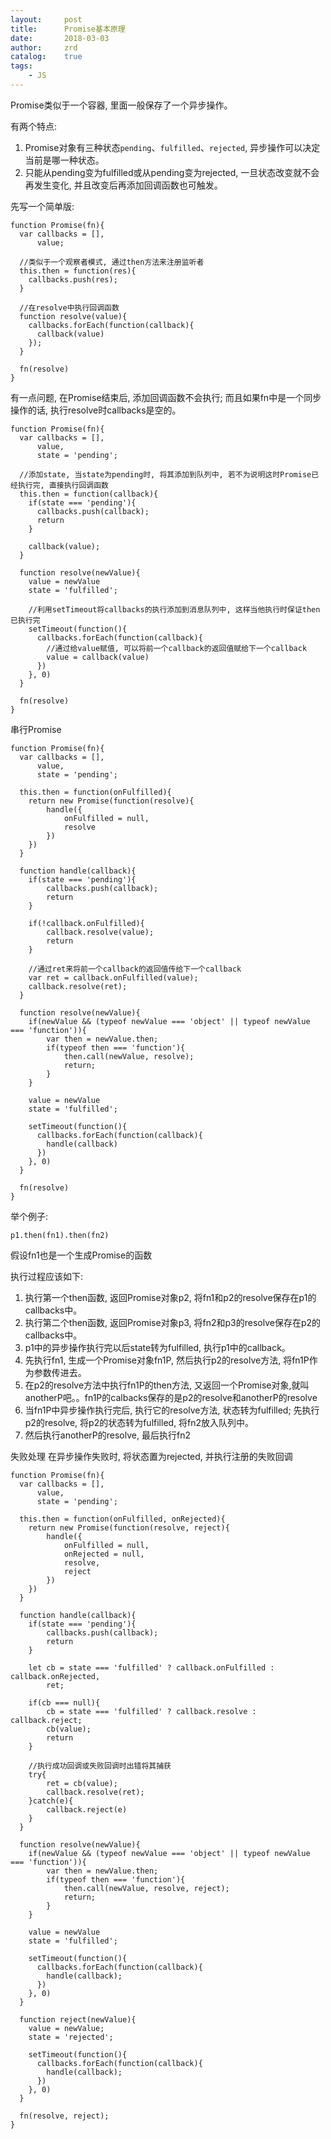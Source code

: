 ```yaml
---
layout:     post
title:      Promise基本原理
date:       2018-03-03
author:     zrd
catalog:    true
tags:
    - JS
---
```


Promise类似于一个容器, 里面一般保存了一个异步操作。

有两个特点:
1. Promise对象有三种状态`pending`、`fulfilled`、`rejected`, 异步操作可以决定当前是哪一种状态。
2. 只能从pending变为fulfilled或从pending变为rejected, 一旦状态改变就不会再发生变化, 并且改变后再添加回调函数也可触发。

先写一个简单版:
```
function Promise(fn){
  var callbacks = [],
      value;
  
  //类似于一个观察者模式, 通过then方法来注册监听者
  this.then = function(res){
    callbacks.push(res);
  }
  
  //在resolve中执行回调函数
  function resolve(value){
    callbacks.forEach(function(callback){
      callback(value)
    });
  }
  
  fn(resolve)
}
```

有一点问题, 在Promise结束后, 添加回调函数不会执行; 而且如果fn中是一个同步操作的话, 执行resolve时callbacks是空的。
```
function Promise(fn){
  var callbacks = [],
      value,
      state = 'pending';
  
  //添加state, 当state为pending时, 将其添加到队列中, 若不为说明这时Promise已经执行完, 直接执行回调函数
  this.then = function(callback){
    if(state === 'pending'){
      callbacks.push(callback);
      return
    }
    
    callback(value);
  }
  
  function resolve(newValue){
    value = newValue
    state = 'fulfilled';
    
    //利用setTimeout将callbacks的执行添加到消息队列中, 这样当他执行时保证then已执行完
    setTimeout(function(){
      callbacks.forEach(function(callback){
        //通过给value赋值, 可以将前一个callback的返回值赋给下一个callback
        value = callback(value)
      })
    }, 0)
  }
  
  fn(resolve)
}
```

串行Promise
```
function Promise(fn){
  var callbacks = [],
      value,
      state = 'pending';
  
  this.then = function(onFulfilled){
    return new Promise(function(resolve){
        handle({
            onFulfilled = null,
            resolve
        })
    })
  }
  
  function handle(callback){
    if(state === 'pending'){
        callbacks.push(callback);
        return 
    }
    
    if(!callback.onFulfilled){
        callback.resolve(value);
        return
    }
    
    //通过ret来将前一个callback的返回值传给下一个callback
    var ret = callback.onFulfilled(value);
    callback.resolve(ret);
  }
  
  function resolve(newValue){
    if(newValue && (typeof newValue === 'object' || typeof newValue === 'function')){
        var then = newValue.then;
        if(typeof then === 'function'){
            then.call(newValue, resolve);
            return;
        }
    }
    
    value = newValue
    state = 'fulfilled';
    
    setTimeout(function(){
      callbacks.forEach(function(callback){
        handle(callback)
      })
    }, 0)
  }
  
  fn(resolve)
}
```

举个例子:
```
p1.then(fn1).then(fn2)
```
假设fn1也是一个生成Promise的函数

执行过程应该如下:
1. 执行第一个then函数, 返回Promise对象p2, 将fn1和p2的resolve保存在p1的callbacks中。
2. 执行第二个then函数, 返回Promise对象p3, 将fn2和p3的resolve保存在p2的callbacks中。
3. p1中的异步操作执行完以后state转为fulfilled, 执行p1中的callback。
4. 先执行fn1, 生成一个Promise对象fn1P, 然后执行p2的resolve方法, 将fn1P作为参数传进去。
5. 在p2的resolve方法中执行fn1P的then方法, 又返回一个Promise对象,就叫anotherP吧。。fn1P的calbacks保存的是p2的resolve和anotherP的resolve
6. 当fn1P中异步操作执行完后, 执行它的resolve方法, 状态转为fulfilled; 先执行p2的resolve, 将p2的状态转为fulfilled, 将fn2放入队列中。
7. 然后执行anotherP的resolve, 最后执行fn2

失败处理
在异步操作失败时, 将状态置为rejected, 并执行注册的失败回调
```
function Promise(fn){
  var callbacks = [],
      value,
      state = 'pending';
  
  this.then = function(onFulfilled, onRejected){
    return new Promise(function(resolve, reject){
        handle({
            onFulfilled = null,
            onRejected = null,
            resolve,
            reject
        })
    })
  }
  
  function handle(callback){
    if(state === 'pending'){
        callbacks.push(callback);
        return 
    }
    
    let cb = state === 'fulfilled' ? callback.onFulfilled : callback.onRejected,
        ret;
    
    if(cb === null){
        cb = state === 'fulfilled' ? callback.resolve : callback.reject;
        cb(value);
        return
    }
    
    //执行成功回调或失败回调时出错将其捕获
    try{
        ret = cb(value);
        callback.resolve(ret);
    }catch(e){
        callback.reject(e)
    }
  }
  
  function resolve(newValue){
    if(newValue && (typeof newValue === 'object' || typeof newValue === 'function')){
        var then = newValue.then;
        if(typeof then === 'function'){
            then.call(newValue, resolve, reject);
            return;
        }
    }
    
    value = newValue
    state = 'fulfilled';
    
    setTimeout(function(){
      callbacks.forEach(function(callback){
        handle(callback);
      })
    }, 0)
  }

  function reject(newValue){
    value = newValue;
    state = 'rejected';

    setTimeout(function(){
      callbacks.forEach(function(callback){
        handle(callback);
      })
    }, 0)
  }
  
  fn(resolve, reject);
}

```




























